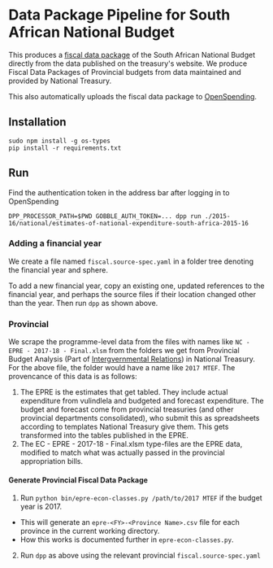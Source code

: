 # Data Package Pipeline for South African National Budget

This produces a [fiscal data package](https://blog.okfn.org/2016/10/20/what-is-the-open-fiscal-data-package/) of the South African National Budget directly from the data published on the treasury's website. We produce Fiscal Data Packages of Provincial budgets from data maintained and provided by National Treasury.

This also automatically uploads the fiscal data package to [OpenSpending](https://openspending.org/s/?q=south%20africa&authors=%20%3CJd@not.shown%3E).

## Installation

```
sudo npm install -g os-types
pip install -r requirements.txt
```

## Run

Find the authentication token in the address bar after logging in to OpenSpending

```
DPP_PROCESSOR_PATH=$PWD GOBBLE_AUTH_TOKEN=... dpp run ./2015-16/national/estimates-of-national-expenditure-south-africa-2015-16
```

### Adding a financial year

We create a file named `fiscal.source-spec.yaml` in a folder tree denoting the financial year and sphere.

To add a new financial year, copy an existing one, updated references to the financial year, and perhaps the source files if their location changed other than the year. Then run `dpp` as shown above.

### Provincial

We scrape the programme-level data from the files with names like `NC - EPRE - 2017-18 - Final.xlsm` from the folders we get from Provincial Budget Analysis (Part of [Intergvernmental Relations](http://www.treasury.gov.za/nt/contacts.aspx)) in National Treasury. For the above file, the folder would have a name like `2017 MTEF`. The provencance of this data is as follows:

1. The EPRE is the estimates that get tabled. They include actual expenditure from vulindlela and budgeted and forecast expenditure. The budget and forecast come from provincial treasuries (and other provincial departments consolidated), who submit this as spreadsheets according to templates National Treasury give them. This gets transformed into the tables published in the EPRE.
2. The EC - EPRE - 2017-18 - Final.xlsm type-files are the EPRE data, modified to match what was actually passed in the provincial appropriation bills.

#### Generate Provincial Fiscal Data Package

1. Run `python bin/epre-econ-classes.py /path/to/2017 MTEF` if the budget year is 2017.
  - This will generate an `epre-<FY>-<Province Name>.csv` file for each province in the current working directory.
  - How this works is documented further in `epre-econ-classes.py`.
2. Run `dpp` as above using the relevant provincial `fiscal.source-spec.yaml`
